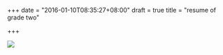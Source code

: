 +++
date = "2016-01-10T08:35:27+08:00"
draft = true
title = "resume of grade two"

+++



![](/images/resume-2012.jpg)